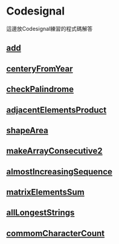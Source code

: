 # Codesignal   
這邊放Codesignal練習的程式碼解答
   
## [add](https://github.com/yenchungLin/study/blob/master/Codesignal/01add.py)      
## [centeryFromYear](https://github.com/yenchungLin/study/blob/master/Codesignal/02centuryfromyear.py)   
## [checkPalindrome](https://github.com/yenchungLin/study/blob/master/Codesignal/03checkPalindrome.py)       
## [adjacentElementsProduct](https://github.com/yenchungLin/study/blob/master/Codesignal/04adjacentelementsproduct.py)   
## [shapeArea](https://github.com/yenchungLin/study/blob/master/Codesignal/05shapeArea.py)   
## [makeArrayConsecutive2](https://github.com/yenchungLin/study/blob/master/Codesignal/06makearrayconsecutive2.py)   
## [almostIncreasingSequence](https://github.com/yenchungLin/study/blob/master/Codesignal/07almostincreasingsequence.py)   
## [matrixElementsSum](https://github.com/yenchungLin/study/blob/master/Codesignal/08matrixElementssum.py)   
## [allLongestStrings](https://github.com/yenchungLin/study/blob/master/Codesignal/09alllongeststrings.py)   
## [commomCharacterCount](https://github.com/yenchungLin/study/blob/master/Codesignal/10commomcharactercount.py)   
